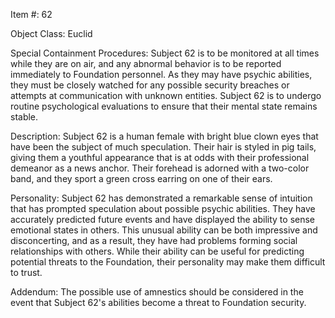 Item #: 62

Object Class: Euclid

Special Containment Procedures: Subject 62 is to be monitored at all times while they are on air, and any abnormal behavior is to be reported immediately to Foundation personnel. As they may have psychic abilities, they must be closely watched for any possible security breaches or attempts at communication with unknown entities. Subject 62 is to undergo routine psychological evaluations to ensure that their mental state remains stable.

Description: Subject 62 is a human female with bright blue clown eyes that have been the subject of much speculation. Their hair is styled in pig tails, giving them a youthful appearance that is at odds with their professional demeanor as a news anchor. Their forehead is adorned with a two-color band, and they sport a green cross earring on one of their ears.

Personality: Subject 62 has demonstrated a remarkable sense of intuition that has prompted speculation about possible psychic abilities. They have accurately predicted future events and have displayed the ability to sense emotional states in others. This unusual ability can be both impressive and disconcerting, and as a result, they have had problems forming social relationships with others. While their ability can be useful for predicting potential threats to the Foundation, their personality may make them difficult to trust.

Addendum: The possible use of amnestics should be considered in the event that Subject 62's abilities become a threat to Foundation security.